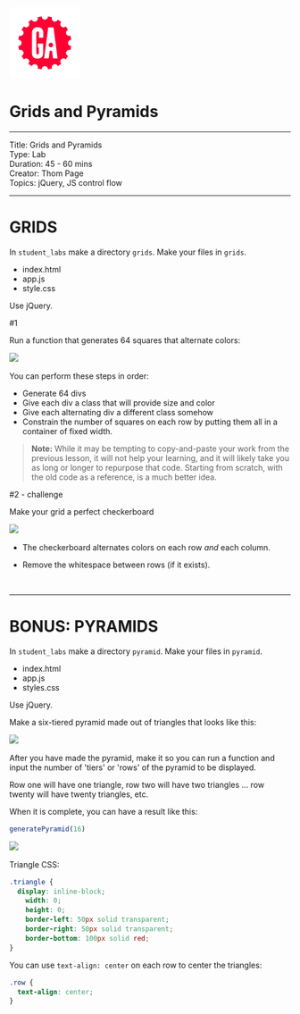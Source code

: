![ga](/ga_cog.png)

# Grids and Pyramids

---
Title: Grids and Pyramids<br>
Type: Lab <br>
Duration: 45 - 60 mins<br>
Creator: Thom Page <br>
Topics: jQuery, JS control flow<br>

---

# GRIDS

In `student_labs` make a directory `grids`. Make your files in `grids`.

* index.html
* app.js
* style.css

Use jQuery.

#1

Run a function that generates 64 squares that alternate colors:

![](https://i.imgur.com/y2p7C6N.png)

You can perform these steps in order:

* Generate 64 divs
* Give each div a class that will provide size and color
* Give each alternating div a different class somehow
* Constrain the number of squares on each row by putting them all in a container of fixed width.

>**Note:** While it may be tempting to copy-and-paste your work from the previous lesson, it will not help your learning, and it will likely take you as long or longer to repurpose that code.  Starting from scratch, with the old code as a reference, is a much better idea.

#2 - challenge

Make your grid a perfect checkerboard

![](https://i.imgur.com/7UfIlHR.png)

* The checkerboard alternates colors on each row _and_ each column.

* Remove the whitespace between rows (if it exists).

<br>
<hr>

# BONUS: PYRAMIDS

In `student_labs` make a directory `pyramid`. Make your files in `pyramid`.

* index.html
* app.js
* styles.css

Use jQuery.

Make a six-tiered pyramid made out of triangles that looks like this:

![](https://i.imgur.com/S0zDk0h.png)

After you have made the pyramid, make it so you can run a function and input the number of 'tiers' or 'rows' of the pyramid to be displayed.

Row one will have one triangle, row two will have two triangles ... row twenty will have twenty triangles, etc.

When it is complete, you can have a result like this:

```javascript
generatePyramid(16)
```

![](https://i.imgur.com/O2IeAu6.png)

Triangle CSS:

```css
.triangle {
  display: inline-block;
	width: 0;
	height: 0;
	border-left: 50px solid transparent;
	border-right: 50px solid transparent;
	border-bottom: 100px solid red;
}
```

You can use `text-align: center` on each row to center the triangles:

```css
.row {
  text-align: center;
}
```
